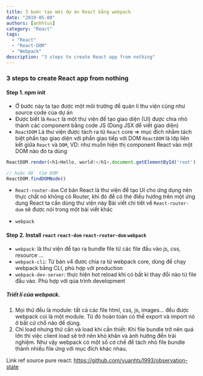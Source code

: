 ```yaml
---
title: 3 bước tạo mới dự án React bằng webpack
date: "2019-05-08"
authors: [anhhtus]
category: "React"
tags:
  - "React"
  - "React-DOM"
  - "Webpack"
description: "3 steps to create React app from nothing"
---
```


### 3 steps to create React app from nothing
#### Step 1. npm init
* Ở bước này ta tạo được một môi trường để quản lí thu viện cũng như source code của dự án
* Được biết là `React` là một thư viện để tạo giao diện (UI) được chia nhỏ thành các component bằng
code JS (Dùng JSX để viết giao diện) 
* `ReactDOM` Là thư viện được tách ra từ `React` core => mục đích nhằm tách biệt phần tạo giao diện 
với phần giao tiếp với DOM 
`ReactDOM` là lớp liên kết giữa `React` và `DOM`, VD: như muốn hiện thị component React vào một DOM
nào đó ta dùng
```javascript
ReactDOM.render(<h1>Hello, world!</h1>,document.getElementById('root'))

// hoặc để tìm DOM
ReactDOM.findDOMNode()
```
* `React-router-dom` Cơ bản React là thư viện để tạo UI cho ứng dụng nên thực chất nó không 
có Router, khi đó để có thẻ điều hướng trên một ứng dụng React ta cần dùng thư viện này
Bài viết chi tiết về `React-router-dom` sẽ được nói trong một bài viết khác

* `webpack`  

#### Step 2. Install `react` `react-dom` `react-router-dom` `webpack`
* `webpack`: là thư viện để tạo ra bundle file từ các file đầu vào js, css, resource ...
* `webpack-cli`: Từ bản v4 đươc chia ra từ webpack core, dùng để chạy webpack bằng CLI, phù hợp với 
production
* `webpack-dev-server`: thực hiện hot reload khi có bất kì thay đổi nào từ file đầu vào. Phù hợp với
qúa trình development
##### Triết lí của webpack.
1. Mọi thứ đều là module: tất cả các file html, css, js, images... đều được webpack coi là một 
module. Từ đó hoàn toàn có thể export và import nó ở bất cứ chỗ nào để dùng.
2. Chỉ load nhưng thứ cần và load khi cần thiết: Khi file bundle trở nên quá lớn thì việc
client load sẽ trở nên khó khăn và ảnh hưởng đến trải nghiệm. Như vậy webpack có một số
cơ chế để tách nhỏ file bundle thành nhiều file ứng với mục đích khác nhau.

Link ref source pure react: https://github.com/vuanhtu1993/observation-state

